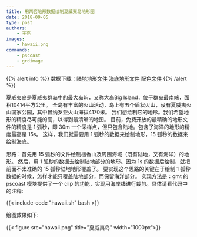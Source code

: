 ```yaml
---
title: 用两套地形数据绘制夏威夷岛地形图
date: 2018-09-05
type: post
authors:
    - 王亮
images:
    - hawaii.png
commands:
    - pscoast
    - grdimage
---
```


{{% alert info %}}
数据下载：[陆地地形文件](/example/ex021/hawaii_land_1s.grd)
[海底地形文件](/example/ex021/hawaii_ocean_15s.grd)
[配色文件](/example/ex021/hawaii.cpt)
{{% /alert %}}



夏威夷岛是夏威夷群岛中的最大岛屿，又称大岛Big Island，位于群岛最南端，面积10414平方公里。
全岛有丰富的火山活动，岛上有五个盾状火山，设有夏威夷火山国家公园，其中冒纳罗亚火山海拔4170米。
我们想绘制它的地形。我们希望地形的精度尽可能的高，以得到最清晰的地图。
目前，免费开放的最精确的地形文件的精度是 1 弧秒，即 30m 一个采样点，但只包含陆地。包含了海洋的地形的精度最高是 15s。
这样，我们就需要用 1 弧秒的数据来绘制地形，15 弧秒的数据来绘制海底。

思路：首先用 15 弧秒的文件绘制檀香山及周围海域（既有陆地，又有海洋）的地形。
然后，用 1 弧秒的数据去绘制陆地部分的地形。因为 1s 的数据后绘制，就把前面不太准确的 15 弧秒陆地地形覆盖了。
要实现这个思路的关键在于绘制 1 弧秒数据的时候，怎样才能只覆盖陆地部分，而保留海洋部分。
实现方法是：gmt 的 pscoast 模块提供了一个 clip 的功能，实现用海岸线进行裁剪。具体请看代码中的注释:

{{< include-code "hawaii.sh" bash >}}

绘图效果如下:

{{< figure src="hawaii.png" title="夏威夷岛" width="1000px">}}


